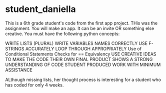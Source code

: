 # student_daniella


This is a 6th grade student's code from the first app project.  THis was the assignment.
You will make an app. It can be an invite OR something else creative. You must have the following python concepts:

WRITE LISTS (PLURAL)
WRITE VARIABLES NAMES CORRECTLY
USE F-STRINGS 
ACCURATELY LOOP THROUGH APPROPRIATELY
Use of Conditional Statements
Checks for == Equivalency
USE CREATIVE IDEAS TO MAKE THE CODE THEIR OWN
FINAL PRODUCT SHOWS A STRONG UNDERSTANDING OF CODE
STUDENT PRODUCED WORK WITH MINIMUM ASSISTANCE


ALthough missing lists, her thought process is interesting for a student who has coded for only 4 weeks.

